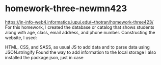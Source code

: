 # homework-three-newmn423
https://in-info-web4.informatics.iupui.edu/~thotran/homework-three423/
For this homework, I created the database or catalog that shows students along with age, class, email address, and phone number. Constructing the website, I used:

HTML, CSS, and SASS, as usual
JS to add data and to parse data using JSON.stringify
Found the way to add information to the local storage
I also installed the package.json, just in case
